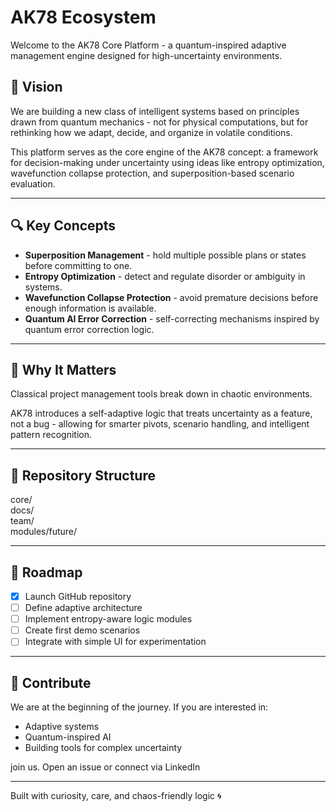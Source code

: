 # AK78 Ecosystem

Welcome to the AK78 Core Platform - a quantum-inspired adaptive management engine designed for high-uncertainty environments.

## 🚀 Vision

We are building a new class of intelligent systems based on principles drawn from quantum mechanics - not for physical computations, but for rethinking how we adapt, decide, and organize in volatile conditions.

This platform serves as the core engine of the AK78 concept: a framework for decision-making under uncertainty using ideas like entropy optimization, wavefunction collapse protection, and superposition-based scenario evaluation.

---

## 🔍 Key Concepts

- **Superposition Management** - hold multiple possible plans or states before committing to one.
- **Entropy Optimization** - detect and regulate disorder or ambiguity in systems.
- **Wavefunction Collapse Protection** - avoid premature decisions before enough information is available.
- **Quantum AI Error Correction** - self-correcting mechanisms inspired by quantum error correction logic.

---

## 🧠 Why It Matters

Classical project management tools break down in chaotic environments.

AK78 introduces a self-adaptive logic that treats uncertainty as a feature, not a bug - allowing for smarter pivots, scenario handling, and intelligent pattern recognition.

---

## 📂 Repository Structure

core/               
docs/                
team/               
modules/future/      


---

## 📅 Roadmap

- [x] Launch GitHub repository
- [ ] Define adaptive architecture
- [ ] Implement entropy-aware logic modules
- [ ] Create first demo scenarios
- [ ] Integrate with simple UI for experimentation

---

## 🤝 Contribute

We are at the beginning of the journey. If you are interested in:
- Adaptive systems
- Quantum-inspired AI
- Building tools for complex uncertainty

join us. Open an issue or connect via LinkedIn

---

Built with curiosity, care, and chaos-friendly logic 🌀
